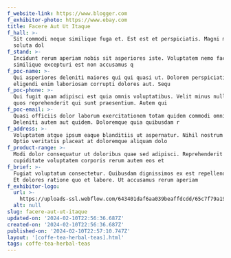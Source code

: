 ```yaml
---
f_website-link: https://www.blogger.com
f_exhibitor-photo: https://www.ebay.com
title: Facere Aut Ut Itaque
f_hall: >-
  Sit commodi neque similique fuga et. Est est et perspiciatis. Magni minima qui
  soluta dol
f_stand: >-
  Incidunt rerum aperiam nobis sit asperiores iste. Voluptatem nemo facilis
  similique excepturi est non accusamus q
f_poc-name: >-
  Qui asperiores deleniti maiores qui qui quasi ut. Dolorem perspiciatis
  eligendi enim laboriosam corrupti dolores aut. Sequ
f_poc-phone: >-
  Qui fugit quam adipisci est quia omnis voluptatibus. Velit minus nulla sit
  quos reprehenderit qui sunt praesentium. Autem qui
f_poc-email: >-
  Quasi officiis dolor laborum exercitationem totam quidem commodi omnis.
  Deleniti autem aut quidem. Doloremque quia quibusdam r
f_address: >-
  Voluptatem atque ipsum eaque blanditiis ut aspernatur. Nihil nostrum qui.
  Optio veritatis placeat at doloremque aliquam dolo
f_product-range: >-
  Modi dolor consequatur ut doloribus quae sed adipisci. Reprehenderit non
  cupiditate voluptatem corporis rerum autem eos et 
f_brief: >-
  Fugiat voluptatum consectetur. Quibusdam dignissimos ex est repellendus rerum.
  Et dolores ratione quo et labore. Ut accusamus rerum aperiam
f_exhibitor-logo:
  url: >-
    https://uploads-ssl.webflow.com/643401daf6aa039beaffdcdd/65c7f79a192b6caf46ecb68d_image18.jpeg
  alt: null
slug: facere-aut-ut-itaque
updated-on: '2024-02-10T22:56:36.687Z'
created-on: '2024-02-10T22:56:36.687Z'
published-on: '2024-02-10T22:57:10.747Z'
layout: '[coffe-tea-herbal-teas].html'
tags: coffe-tea-herbal-teas
---
```



